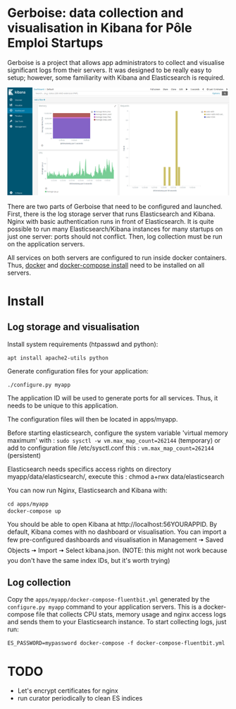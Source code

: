 # Gerboise: data collection and visualisation in Kibana for Pôle Emploi Startups 

Gerboise is a project that allows app administrators to collect and visualise significant logs from their servers. It was designed to be really easy to setup; however, some familiarity with Kibana and Elasticsearch is required.

![Kibana screenshot](./kibana.png)

There are two parts of Gerboise that need to be configured and launched. First, there is the log storage server that runs Elasticsearch and Kibana. Nginx with basic authentication runs in front of Elasticsearch. It is quite possible to run many Elasticsearch/Kibana instances for many startups on just one server: ports should not conflict. Then, log collection must be run on the application servers.

All services on both servers are configured to run inside docker containers. Thus, [docker](https://docs.docker.com/engine/installation/) and [docker-compose install](https://docs.docker.com/compose/install/) need to be installed on all servers.

# Install

## Log storage and visualisation

Install system requirements (htpasswd and python):

    apt install apache2-utils python

Generate configuration files for your application:

    ./configure.py myapp

The application ID will be used to generate ports for all services. Thus, it needs to be unique to this application.

The configuration files will then be located in apps/myapp. 

Before starting elasticsearch, configure the system variable 'virtual memory maximum' with :
`sudo sysctl -w vm.max_map_count=262144` (temporary)
or add to configuration file /etc/sysctl.conf this : `vm.max_map_count=262144` (persistent)

Elasticsearch needs specifics access rights on directory myapp/data/elasticsearch/, execute this : chmod a+rwx data/elasticsearch

You can now run Nginx, Elasticsearch and Kibana with:

    cd apps/myapp
    docker-compose up

You should be able to open Kibana at http://localhost:56YOURAPPID. By default, Kibana comes with no dashboard or visualisation. You can import a few pre-configured dashboards and visualisation in Management 🠦  Saved Objects 🠦  Import 🠦  Select kibana.json. (NOTE: this might not work because you don't have the same index IDs, but it's worth trying)

## Log collection

Copy the `apps/myapp/docker-compose-fluentbit.yml` generated by the `configure.py myapp` command to your application servers. This is a docker-compose file that collects CPU stats, memory usage and nginx access logs and sends them to your Elasticsearch instance. To start collecting logs, just run:

    ES_PASSWORD=mypassword docker-compose -f docker-compose-fluentbit.yml

# TODO 

- Let's encrypt certificates for nginx
- run curator periodically to clean ES indices
